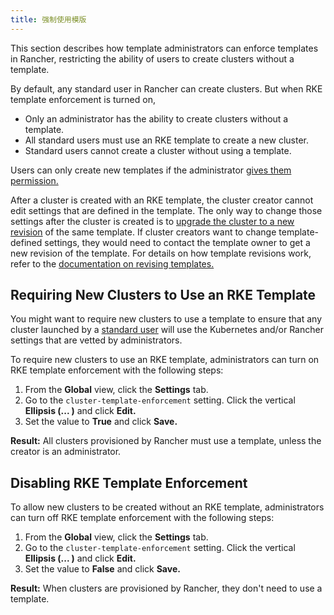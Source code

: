 ```yaml
---
title: 强制使用模版
---
```


This section describes how template administrators can enforce templates in Rancher, restricting the ability of users to create clusters without a template.

By default, any standard user in Rancher can create clusters. But when RKE template enforcement is turned on, 

* Only an administrator has the ability to create clusters without a template.
* All standard users must use an RKE template to create a new cluster.
* Standard users cannot create a cluster without using a template.

Users can only create new templates if the administrator [gives them permission.](/docs/admin-settings/rke-templates/creator-permissions/#allowing-a-user-to-create-templates)

After a cluster is created with an RKE template, the cluster creator cannot edit settings that are defined in the template. The only way to change those settings after the cluster is created is to [upgrade the cluster to a new revision](/docs/admin-settings/rke-templates/applying-templates/#updating-a-cluster-created-with-an-rke-template) of the same template. If cluster creators want to change template-defined settings, they would need to contact the template owner to get a new revision of the template. For details on how template revisions work, refer to the [documentation on revising templates.](/docs/admin-settings/rke-templates/creating-and-revising/#updating-a-template)

## Requiring New Clusters to Use an RKE Template

You might want to require new clusters to use a template to ensure that any cluster launched by a [standard user](/docs/admin-settings/rbac/global-permissions/) will use the Kubernetes and/or Rancher settings that are vetted by administrators.

To require new clusters to use an RKE template, administrators can turn on RKE template enforcement with the following steps:

1. From the **Global** view, click the **Settings** tab.
1. Go to the `cluster-template-enforcement` setting. Click the vertical **Ellipsis (... )** and click **Edit.**
1. Set the value to **True** and click **Save.**

**Result:** All clusters provisioned by Rancher must use a template, unless the creator is an administrator.

## Disabling RKE Template Enforcement

To allow new clusters to be created without an RKE template, administrators can turn off RKE template enforcement with the following steps:

1. From the **Global** view, click the **Settings** tab.
1. Go to the `cluster-template-enforcement` setting. Click the vertical **Ellipsis (... )** and click **Edit.**
1. Set the value to **False** and click **Save.**

**Result:** When clusters are provisioned by Rancher, they don't need to use a template.

